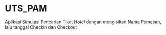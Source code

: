# UTS_PAM

Aplikasi Simulasi Pencarian Tiket Hotel
dengan mengisikan Nama Pemesan, lalu tanggal Checkin dan Checkout

